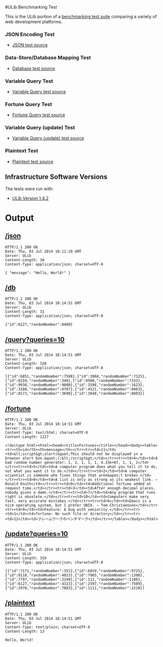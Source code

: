 #ULib Benchmarking Test

This is the ULib portion of a [benchmarking test suite](https://github.com/TechEmpower/FrameworkBenchmarks) comparing a variety of web development platforms.

### JSON Encoding Test

* [JSON test source](src/json.usp)

### Data-Store/Database Mapping Test

* [Database test source](src/db.usp)

### Variable Query Test

* [Variable Query test source](src/query.usp)

### Fortune Query Test

* [Fortune Query test source](src/fortune.usp)

### Variable Query (update) Test

* [Variable Query (update) test source](src/update.usp)

### Plaintext Test

* [Plaintext test source](src/plaintext.usp)

## Infrastructure Software Versions
The tests were run with:

* [ULib Version 1.4.2](https://github.com/stefanocasazza/ULib/archive/v1.4.2.tar.gz)

Output
======

[/json](http://www.techempower.com/benchmarks/#section=json)
-----
```
HTTP/1.1 200 OK
Date: Thu, 03 Jul 2014 10:11:10 GMT
Server: ULib 
Content-Length: 30
Content-Type: application/json; charset=UTF-8

{ "message": "Hello, World!" }
```

[/db](http://www.techempower.com/benchmarks/#section=db)
---
```
HTTP/1.1 200 OK
Date: Thu, 03 Jul 2014 10:14:51 GMT
Server: ULib 
Content-Length: 31
Content-Type: application/json; charset=UTF-8

{"id":6227,"randomNumber":8489}
```

[/query?queries=10](http://www.techempower.com/benchmarks/#section=query)
-------------------
```
HTTP/1.1 200 OK
Date: Thu, 03 Jul 2014 10:14:51 GMT
Server: ULib 
Content-Length: 320
Content-Type: application/json; charset=UTF-8

[{"id":6851,"randomNumber":7598},{"id":3968,"randomNumber":7325},{"id":8159,"randomNumber":348},{"id":9560,"randomNumber":7333},{"id":9938,"randomNumber":9080},{"id":1598,"randomNumber":1623},{"id":3280,"randomNumber":8707},{"id":4521,"randomNumber":6063},{"id":8173,"randomNumber":3690},{"id":3648,"randomNumber":8803}]
```

[/fortune](http://www.techempower.com/benchmarks/#section=fortune)
---------
```
HTTP/1.1 200 OK
Date: Thu, 03 Jul 2014 10:14:51 GMT
Server: ULib 
Content-Type: text/html; charset=UTF-8
Content-Length: 1227

<!doctype html><html><head><title>Fortunes</title></head><body><table><tr><th>id</th><th>message</th></tr><tr><td>11</td><td>&lt;script&gt;alert(&quot;This should not be displayed in a browser alert box.&quot;);&lt;/script&gt;</td></tr><tr><td>4</td><td>A bad random number generator: 1, 1, 1, 1, 1, 4.33e+67, 1, 1, 1</td></tr><tr><td>5</td><td>A computer program does what you tell it to do, not what you want it to do.</td></tr><tr><td>2</td><td>A computer scientist is someone who fixes things that aren&apos;t broken.</td></tr><tr><td>8</td><td>A list is only as strong as its weakest link. — Donald Knuth</td></tr><tr><td>0</td><td>Additional fortune added at request time.</td></tr><tr><td>3</td><td>After enough decimal places, nobody gives a damn.</td></tr><tr><td>7</td><td>Any program that runs right is obsolete.</td></tr><tr><td>10</td><td>Computers make very fast, very accurate mistakes.</td></tr><tr><td>6</td><td>Emacs is a nice operating system, but I prefer UNIX. — Tom Christaensen</td></tr><tr><td>9</td><td>Feature: A bug with seniority.</td></tr><tr><td>1</td><td>fortune: No such file or directory</td></tr><tr><td>12</td><td>フレームワークのベンチマーク</td></tr></table></body></html>
```

[/update?queries=10](http://www.techempower.com/benchmarks/#section=update)
-------------------
```
HTTP/1.1 200 OK
Date: Thu, 03 Jul 2014 10:14:51 GMT
Server: ULib 
Content-Length: 319
Content-Type: application/json; charset=UTF-8

[{"id":7171,"randomNumber":351},{"id":6019,"randomNumber":9725},{"id":8118,"randomNumber":4023},{"id":7965,"randomNumber":1388},{"id":7797,"randomNumber":2249},{"id":112,"randomNumber":1108},{"id":6127,"randomNumber":4323},{"id":2597,"randomNumber":7509},{"id":2978,"randomNumber":7883},{"id":1111,"randomNumber":2228}]
```

[/plaintext](http://www.techempower.com/benchmarks/#section=plaintext)
----------
```
HTTP/1.1 200 OK
Date: Thu, 03 Jul 2014 10:14:51 GMT
Server: ULib 
Content-Type: text/plain; charset=UTF-8
Content-Length: 13

Hello, World!
```
